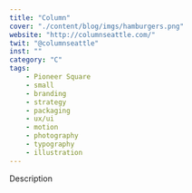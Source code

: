 ```yaml
---
title: "Column"
cover: "./content/blog/imgs/hamburgers.png"
website: "http://columnseattle.com/"
twit: "@columnseattle"
inst: ""
category: "C"
tags:
    - Pioneer Square
    - small
    - branding
    - strategy
    - packaging
    - ux/ui
    - motion
    - photography
    - typography
    - illustration
---
```


Description
